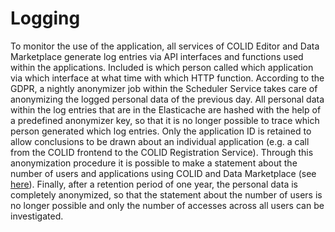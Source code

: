 # Logging

To monitor the use of the application, all services of COLID Editor and Data Marketplace generate log entries via API interfaces and functions used within the applications.
Included is which person called which application via which interface at what time with which HTTP function.
According to the GDPR, a nightly anonymizer job within the Scheduler Service takes care of anonymizing the logged personal data of the previous day.
All personal data within the log entries that are in the Elasticache are hashed with the help of a predefined anonymizer key, so that it is no longer possible to trace which person generated which log entries. 
Only the application ID is retained to allow conclusions to be drawn about an individual application (e.g. a call from the COLID frontend to the COLID Registration Service).
Through this anonymization procedure it is possible to make a statement about the number of users and applications using COLID and Data Marketplace (see [here](infrastructure/databases/elasticsearch/application_insights/)).
Finally, after a retention period of one year, the personal data is completely anonymized, so that the statement about the number of users is no longer possible and only the number of accesses across all users can be investigated.